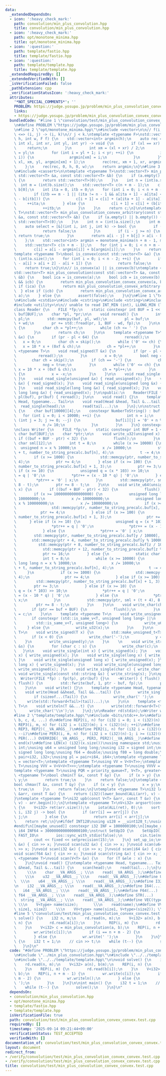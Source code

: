 ```yaml
---
data:
  _extendedDependsOn:
  - icon: ':heavy_check_mark:'
    path: convolution/min_plus_convolution.hpp
    title: convolution/min_plus_convolution.hpp
  - icon: ':heavy_check_mark:'
    path: opt/monotone_minima.hpp
    title: opt/monotone_minima.hpp
  - icon: ':question:'
    path: template/fastio.hpp
    title: template/fastio.hpp
  - icon: ':question:'
    path: template/template.hpp
    title: template/template.hpp
  _extendedRequiredBy: []
  _extendedVerifiedWith: []
  _isVerificationFailed: false
  _pathExtension: cpp
  _verificationStatusIcon: ':heavy_check_mark:'
  attributes:
    '*NOT_SPECIAL_COMMENTS*': ''
    PROBLEM: https://judge.yosupo.jp/problem/min_plus_convolution_convex_convex
    links:
    - https://judge.yosupo.jp/problem/min_plus_convolution_convex_convex
  bundledCode: "#line 1 \"convolution/test/min_plus_convolution_convex_convex.test.cpp\"\
    \n#define PROBLEM \"https://judge.yosupo.jp/problem/min_plus_convolution_convex_convex\"\
    \n#line 2 \"opt/monotone_minima.hpp\"\n#include <vector>\n\n// f(i, j, k) = true\
    \ <=> (i, j) -> (i, k)\n// j < k.\ntemplate <typename F>\nstd::vector<int> monotone_minima(int\
    \ h, int w, F f) {\n    std::vector<int> argmin(h);\n    auto rec = [&](auto rec,\
    \ int xl, int xr, int yl, int yr) -> void {\n        if (xl == xr) {\n       \
    \     return;\n        }\n        int xm = (xl + xr) / 2;\n        argmin[xm]\
    \ = yl;\n        for (int i = yl + 1; i < yr; ++i) {\n            if (f(xm, argmin[xm],\
    \ i)) {\n                argmin[xm] = i;\n            }\n        }\n        rec(rec,\
    \ xl, xm, yl, argmin[xm] + 1);\n        rec(rec, xm + 1, xr, argmin[xm], yr);\n\
    \    };\n    rec(rec, 0, h, 0, w);\n    return argmin;\n}\n#line 3 \"convolution/min_plus_convolution.hpp\"\
    \n#include <cassert>\n\ntemplate <typename T>\nstd::vector<T> min_plus_convolution_convex_convex(const\
    \ std::vector<T> &a, const std::vector<T> &b) {\n    if (a.empty() || b.empty())\
    \ {\n        return std::vector<T>(0);\n    }\n    int n = (int)a.size();\n  \
    \  int m = (int)b.size();\n    std::vector<T> c(n + m - 1);\n    c[0] = a[0] +\
    \ b[0];\n    int ita = 0, itb = 0;\n    for (int i = 0; i < n + m - 2; ++i) {\n\
    \        if (itb == m - 1 || (ita != n - 1 && a[ita + 1] - a[ita] < b[itb + 1]\
    \ - b[itb])) {\n            c[i + 1] = c[i] + (a[ita + 1] - a[ita]);\n       \
    \     ++ita;\n        } else {\n            c[i + 1] = c[i] + (b[itb + 1] - b[itb]);\n\
    \            ++itb;\n        }\n    }\n    return c;\n}\n\ntemplate <typename\
    \ T>\nstd::vector<T> min_plus_convolution_convex_arbitrary(const std::vector<T>\
    \ &a, const std::vector<T> &b) {\n    if (a.empty() || b.empty()) {\n        return\
    \ std::vector<T>(0);\n    }\n    int n = (int)a.size();\n    int m = (int)b.size();\n\
    \    auto select = [&](int i, int j, int k) -> bool {\n        if (i < k) {\n\
    \            return false;\n        }\n        if (i - j >= n) {\n           \
    \ return true;\n        }\n        return a[i - j] + b[j] > a[i - k] + b[k];\n\
    \    };\n    std::vector<int> argmin = monotone_minima(n + m - 1, m, select);\n\
    \    std::vector<T> c(n + m - 1);\n    for (int i = 0; i < n + m - 1; ++i) {\n\
    \        c[i] = a[i - argmin[i]] + b[argmin[i]];\n    }\n    return c;\n}\n\n\
    template <typename T>\nbool is_convex(const std::vector<T> &a) {\n    int n =\
    \ (int)a.size();\n    for (int i = 0; i < n - 2; ++i) {\n        if (a[i + 1]\
    \ - a[i] > a[i + 2] - a[i + 1]) {\n            return false;\n        }\n    }\n\
    \    return true;\n}\n\n// is_convex(a) || is_convex(b)\ntemplate <typename T>\n\
    std::vector<T> min_plus_convolution(const std::vector<T> &a, const std::vector<T>\
    \ &b) {\n    bool ica = is_convex(a);\n    bool icb = is_convex(b);\n    if (ica\
    \ && icb) {\n        return min_plus_convolution_convex_convex(a, b);\n    } else\
    \ if (ica) {\n        return min_plus_convolution_convex_arbitrary(a, b);\n  \
    \  } else if (icb) {\n        return min_plus_convolution_convex_arbitrary(b,\
    \ a);\n    } else {\n        assert(false);\n    }\n}\n#line 1 \"template/fastio.hpp\"\
    \n#include <cstdio>\n#include <cstring>\n#include <string>\n#include <type_traits>\n\
    #include <utility>\n\n// unable to read INT_MIN (int), LLONG_MIN (long long)\n\
    class Reader {\n    FILE *fp;\n    static constexpr int BUF = 1 << 18;\n    char\
    \ buf[BUF];\n    char *pl, *pr;\n\n    void reread() {\n        int wd = pr -\
    \ pl;\n        std::memcpy(buf, pl, wd);\n        pl = buf;\n        pr = buf\
    \ + wd;\n        pr += std::fread(pr, 1, BUF - wd, fp);\n    }\n\n    char skip()\
    \ {\n        char ch = *pl++;\n        while (ch <= ' ') {\n            ch = *pl++;\n\
    \        }\n        return ch;\n    }\n\n    template <typename T>\n    void read_unsigned(T\
    \ &x) {\n        if (pr - pl < 64) {\n            reread();\n        }\n     \
    \   x = 0;\n        char ch = skip();\n        while ('0' <= ch) {\n         \
    \   x = 10 * x + (0xf & ch);\n            ch = *pl++;\n        }\n    }\n    template\
    \ <typename T>\n    void read_signed(T &x) {\n        if (pr - pl < 64) {\n  \
    \          reread();\n        }\n        x = 0;\n        bool neg = false;\n \
    \       char ch = skip();\n        if (ch == '-') {\n            ch = *pl++;\n\
    \            neg = true;\n        }\n        while ('0' <= ch) {\n           \
    \ x = 10 * x + (0xf & ch);\n            ch = *pl++;\n        }\n        if (neg)\
    \ {\n            x = -x;\n        }\n    }\n\n    void read_single(int &x) { read_signed(x);\
    \ }\n    void read_single(unsigned &x) { read_unsigned(x); }\n    void read_single(long\
    \ &x) { read_signed(x); }\n    void read_single(unsigned long &x) { read_signed(x);\
    \ }\n    void read_single(long long &x) { read_signed(x); }\n    void read_single(unsigned\
    \ long long &x) { read_unsigned(x); }\n\npublic:\n    Reader(FILE *fp) : fp(fp),\
    \ pl(buf), pr(buf) { reread(); }\n\n    void read() {}\n    template <typename\
    \ Head, typename... Tail>\n    void read(Head &head, Tail &...tail) {\n      \
    \  read_single(head);\n        read(tail...);\n    }\n};\n\nstruct NumberToString\
    \ {\n    char buf[10000][4];\n    constexpr NumberToString() : buf() {\n     \
    \   for (int i = 0; i < 10000; ++i) {\n            int n = i;\n            for\
    \ (int j = 3; j >= 0; --j) {\n                buf[i][j] = '0' + n % 10;\n    \
    \            n /= 10;\n            }\n        }\n    }\n} constexpr number_to_string_precalc;\n\
    \nclass Writer {\n    FILE *fp;\n    static constexpr int BUF = 1 << 18;\n   \
    \ char buf[BUF];\n    char *ptr;\n\n    void write_u32(unsigned x) {\n       \
    \ if ((buf + BUF - ptr) < 32) {\n            flush();\n        }\n        static\
    \ char sml[12];\n        int t = 8;\n        while (x >= 10000) {\n          \
    \  unsigned n = x % 10000;\n            x /= 10000;\n            std::memcpy(sml\
    \ + t, number_to_string_precalc.buf[n], 4);\n            t -= 4;\n        }\n\
    \        if (x >= 1000) {\n            std::memcpy(ptr, number_to_string_precalc.buf[x],\
    \ 4);\n            ptr += 4;\n        } else if (x >= 100) {\n            std::memcpy(ptr,\
    \ number_to_string_precalc.buf[x] + 1, 3);\n            ptr += 3;\n        } else\
    \ if (x >= 10) {\n            unsigned q = (x * 103) >> 10;\n            *ptr++\
    \ = q | '0';\n            *ptr++ = (x - 10 * q) | '0';\n        } else {\n   \
    \         *ptr++ = '0' | x;\n        }\n        std::memcpy(ptr, sml + (t + 4),\
    \ 8 - t);\n        ptr += 8 - t;\n    }\n\n    void write_u64(unsigned long long\
    \ x) {\n        if ((buf + BUF - ptr) < 32) {\n            flush();\n        }\n\
    \        if (x >= 10000000000000000) {\n            unsigned long long z = x %\
    \ 100000000;\n            x /= 100000000;\n            unsigned long long y =\
    \ x % 100000000;\n            x /= 100000000;\n            if (x >= 1000) {\n\
    \                std::memcpy(ptr, number_to_string_precalc.buf[x], 4);\n     \
    \           ptr += 4;\n            } else if (x >= 100) {\n                std::memcpy(ptr,\
    \ number_to_string_precalc.buf[x] + 1, 3);\n                ptr += 3;\n      \
    \      } else if (x >= 10) {\n                unsigned q = (x * 103) >> 10;\n\
    \                *ptr++ = q | '0';\n                *ptr++ = (x - 10 * q) | '0';\n\
    \            } else {\n                *ptr++ = '0' | x;\n            }\n    \
    \        std::memcpy(ptr, number_to_string_precalc.buf[y / 10000], 4);\n     \
    \       std::memcpy(ptr + 4, number_to_string_precalc.buf[y % 10000], 4);\n  \
    \          std::memcpy(ptr + 8, number_to_string_precalc.buf[z / 10000], 4);\n\
    \            std::memcpy(ptr + 12, number_to_string_precalc.buf[z % 10000], 4);\n\
    \            ptr += 16;\n        } else {\n            static char sml[12];\n\
    \            int t = 8;\n            while (x >= 10000) {\n                unsigned\
    \ long long n = x % 10000;\n                x /= 10000;\n                std::memcpy(sml\
    \ + t, number_to_string_precalc.buf[n], 4);\n                t -= 4;\n       \
    \     }\n            if (x >= 1000) {\n                std::memcpy(ptr, number_to_string_precalc.buf[x],\
    \ 4);\n                ptr += 4;\n            } else if (x >= 100) {\n       \
    \         std::memcpy(ptr, number_to_string_precalc.buf[x] + 1, 3);\n        \
    \        ptr += 3;\n            } else if (x >= 10) {\n                unsigned\
    \ q = (x * 103) >> 10;\n                *ptr++ = q | '0';\n                *ptr++\
    \ = (x - 10 * q) | '0';\n            } else {\n                *ptr++ = '0' |\
    \ x;\n            }\n            std::memcpy(ptr, sml + (t + 4), 8 - t);\n   \
    \         ptr += 8 - t;\n        }\n    }\n\n    void write_char(char c) {\n \
    \       if (ptr == buf + BUF) {\n            flush();\n        }\n        *ptr++\
    \ = c;\n    }\n\n    template <typename T>\n    void write_unsigned(T x) {\n \
    \       if constexpr (std::is_same_v<T, unsigned long long> ||\n             \
    \         std::is_same_v<T, unsigned long>) {\n            write_u64(x);\n   \
    \     } else {\n            write_u32(x);\n        }\n    }\n\n    template <typename\
    \ T>\n    void write_signed(T x) {\n        std::make_unsigned_t<T> y = x;\n \
    \       if (x < 0) {\n            write_char('-');\n            y = -y;\n    \
    \    }\n        write_unsigned(y);\n    }\n    \n    void write_string(const std::string\
    \ &s) {\n        for (char c : s) {\n            write_char(c);\n        }\n \
    \   }\n\n    void write_single(int x) { write_signed(x); }\n    void write_single(unsigned\
    \ x) { write_unsigned(x); }\n    void write_single(long x) { write_signed(x);\
    \ }\n    void write_single(unsigned long x) { write_unsigned(x); }\n    void write_single(long\
    \ long x) { write_signed(x); }\n    void write_single(unsigned long long x) {\
    \ write_unsigned(x); }\n    void write_single(char c) { write_char(c); }\n   \
    \ void write_single(const std::string &s) { write_string(s); }\n\npublic:\n  \
    \  Writer(FILE *fp) : fp(fp), ptr(buf) {}\n    ~Writer() { flush(); }\n\n    void\
    \ flush() {\n        std::fwrite(buf, 1, ptr - buf, fp);\n        ptr = buf;\n\
    \    }\n\n    void write() {}\n    template <typename Head, typename... Tail>\n\
    \    void write(Head &&head, Tail &&...tail) {\n        write_single(head);\n\
    \        if (sizeof...(Tail)) {\n            write_char(' ');\n        }\n   \
    \     write(std::forward<Tail>(tail)...);\n    }\n\n    template <typename...\
    \ T>\n    void writeln(T &&...t) {\n        write(std::forward<T>(t)...);\n  \
    \      write_char('\\n');\n    }\n};\n\nReader rd(stdin);\nWriter wr(stdout);\n\
    #line 2 \"template/template.hpp\"\n#include <bits/stdc++.h>\n#define OVERRIDE(a,\
    \ b, c, d, ...) d\n#define REP2(i, n) for (i32 i = 0; i < (i32)(n); ++i)\n#define\
    \ REP3(i, m, n) for (i32 i = (i32)(m); i < (i32)(n); ++i)\n#define REP(...) OVERRIDE(__VA_ARGS__,\
    \ REP3, REP2)(__VA_ARGS__)\n#define PER2(i, n) for (i32 i = (i32)(n)-1; i >= 0;\
    \ --i)\n#define PER3(i, m, n) for (i32 i = (i32)(n)-1; i >= (i32)(m); --i)\n#define\
    \ PER(...) OVERRIDE(__VA_ARGS__, PER3, PER2)(__VA_ARGS__)\n#define ALL(x) begin(x),\
    \ end(x)\n#define LEN(x) (i32)(x.size())\nusing namespace std;\nusing u32 = unsigned\
    \ int;\nusing u64 = unsigned long long;\nusing i32 = signed int;\nusing i64 =\
    \ signed long long;\nusing f64 = double;\nusing f80 = long double;\nusing pi =\
    \ pair<i32, i32>;\nusing pl = pair<i64, i64>;\ntemplate <typename T>\nusing V\
    \ = vector<T>;\ntemplate <typename T>\nusing VV = V<V<T>>;\ntemplate <typename\
    \ T>\nusing VVV = V<V<V<T>>>;\ntemplate <typename T>\nusing VVVV = V<V<V<V<T>>>>;\n\
    template <typename T>\nusing PQR = priority_queue<T, V<T>, greater<T>>;\ntemplate\
    \ <typename T>\nbool chmin(T &x, const T &y) {\n    if (x > y) {\n        x =\
    \ y;\n        return true;\n    }\n    return false;\n}\ntemplate <typename T>\n\
    bool chmax(T &x, const T &y) {\n    if (x < y) {\n        x = y;\n        return\
    \ true;\n    }\n    return false;\n}\ntemplate <typename T>\ni32 lob(const V<T>\
    \ &arr, const T &v) {\n    return (i32)(lower_bound(ALL(arr), v) - arr.begin());\n\
    }\ntemplate <typename T>\ni32 upb(const V<T> &arr, const T &v) {\n    return (i32)(upper_bound(ALL(arr),\
    \ v) - arr.begin());\n}\ntemplate <typename T>\nV<i32> argsort(const V<T> &arr)\
    \ {\n    V<i32> ret(arr.size());\n    iota(ALL(ret), 0);\n    sort(ALL(ret), [&](i32\
    \ i, i32 j) -> bool {\n        if (arr[i] == arr[j]) {\n            return i <\
    \ j;\n        } else {\n            return arr[i] < arr[j];\n        }\n    });\n\
    \    return ret;\n}\n#ifdef INT128\nusing u128 = __uint128_t;\nusing i128 = __int128_t;\n\
    #endif\n[[maybe_unused]] constexpr i32 INF = 1000000100;\n[[maybe_unused]] constexpr\
    \ i64 INF64 = 3000000000000000100;\nstruct SetUpIO {\n    SetUpIO() {\n#ifdef\
    \ FAST_IO\n        ios::sync_with_stdio(false);\n        cin.tie(nullptr);\n#endif\n\
    \        cout << fixed << setprecision(15);\n    }\n} set_up_io;\nvoid scan(char\
    \ &x) { cin >> x; }\nvoid scan(u32 &x) { cin >> x; }\nvoid scan(u64 &x) { cin\
    \ >> x; }\nvoid scan(i32 &x) { cin >> x; }\nvoid scan(i64 &x) { cin >> x; }\n\
    void scan(f64 &x) { cin >> x; }\nvoid scan(string &x) { cin >> x; }\ntemplate\
    \ <typename T>\nvoid scan(V<T> &x) {\n    for (T &ele : x) {\n        scan(ele);\n\
    \    }\n}\nvoid read() {}\ntemplate <typename Head, typename... Tail>\nvoid read(Head\
    \ &head, Tail &...tail) {\n    scan(head);\n    read(tail...);\n}\n#define CHAR(...)\
    \     \\\n    char __VA_ARGS__; \\\n    read(__VA_ARGS__);\n#define U32(...) \
    \    \\\n    u32 __VA_ARGS__; \\\n    read(__VA_ARGS__);\n#define U64(...)   \
    \  \\\n    u64 __VA_ARGS__; \\\n    read(__VA_ARGS__);\n#define I32(...)     \\\
    \n    i32 __VA_ARGS__; \\\n    read(__VA_ARGS__);\n#define I64(...)     \\\n \
    \   i64 __VA_ARGS__; \\\n    read(__VA_ARGS__);\n#define F64(...)     \\\n   \
    \ f64 __VA_ARGS__; \\\n    read(__VA_ARGS__);\n#define STR(...)        \\\n  \
    \  string __VA_ARGS__; \\\n    read(__VA_ARGS__);\n#define VEC(type, name, size)\
    \ \\\n    V<type> name(size);       \\\n    read(name);\n#define VVEC(type, name,\
    \ size1, size2)    \\\n    VV<type> name(size1, V<type>(size2)); \\\n    read(name);\n\
    #line 5 \"convolution/test/min_plus_convolution_convex_convex.test.cpp\"\n\nvoid\
    \ solve() {\n    i32 n, m;\n    rd.read(n, m);\n    V<i32> a(n), b(m);\n    REP(i,\
    \ n) {\n        rd.read(a[i]);\n    }\n    REP(i, m) {\n        rd.read(b[i]);\n\
    \    }\n    V<i32> c = min_plus_convolution(a, b);\n    REP(i, n + m - 1) {\n\
    \        wr.write(c[i]);\n        if (i == n + m - 2) {\n            wr.writeln();\n\
    \        } else {\n            wr.write(' ');\n        }\n    }\n}\n\nint main()\
    \ {\n    i32 t = 1;\n    // cin >> t;\n    while (t--) {\n        solve();\n \
    \   }\n}\n"
  code: "#define PROBLEM \"https://judge.yosupo.jp/problem/min_plus_convolution_convex_convex\"\
    \n#include \"../min_plus_convolution.hpp\"\n#include \"../../template/fastio.hpp\"\
    \n#include \"../../template/template.hpp\"\n\nvoid solve() {\n    i32 n, m;\n\
    \    rd.read(n, m);\n    V<i32> a(n), b(m);\n    REP(i, n) {\n        rd.read(a[i]);\n\
    \    }\n    REP(i, m) {\n        rd.read(b[i]);\n    }\n    V<i32> c = min_plus_convolution(a,\
    \ b);\n    REP(i, n + m - 1) {\n        wr.write(c[i]);\n        if (i == n +\
    \ m - 2) {\n            wr.writeln();\n        } else {\n            wr.write('\
    \ ');\n        }\n    }\n}\n\nint main() {\n    i32 t = 1;\n    // cin >> t;\n\
    \    while (t--) {\n        solve();\n    }\n}\n"
  dependsOn:
  - convolution/min_plus_convolution.hpp
  - opt/monotone_minima.hpp
  - template/fastio.hpp
  - template/template.hpp
  isVerificationFile: true
  path: convolution/test/min_plus_convolution_convex_convex.test.cpp
  requiredBy: []
  timestamp: '2025-09-14 09:21:44+09:00'
  verificationStatus: TEST_ACCEPTED
  verifiedWith: []
documentation_of: convolution/test/min_plus_convolution_convex_convex.test.cpp
layout: document
redirect_from:
- /verify/convolution/test/min_plus_convolution_convex_convex.test.cpp
- /verify/convolution/test/min_plus_convolution_convex_convex.test.cpp.html
title: convolution/test/min_plus_convolution_convex_convex.test.cpp
---
```

